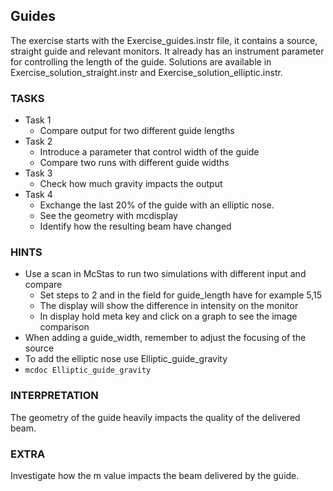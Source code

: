 ## Guides
The exercise starts with the Exercise_guides.instr file, it contains a source, straight guide and relevant monitors. It already has an instrument parameter for controlling the length of the guide.
Solutions are available in Exercise_solution_straight.instr and Exercise_solution_elliptic.instr.

### TASKS
- Task 1
    - Compare output for two different guide lengths
- Task 2
    - Introduce a parameter that control width of the guide
    - Compare two runs with different guide widths
- Task 3
    - Check how much gravity impacts the output
- Task 4
    - Exchange the last 20% of the guide with an elliptic nose.
    - See the geometry with mcdisplay
    - Identify how the resulting beam have changed

### HINTS
* Use a scan in McStas to run two simulations with different input and compare
    * Set steps to 2 and in the field for guide_length have for example 5,15
    * The display will show the difference in intensity on the monitor
    * In display hold meta key and click on a graph to see the image comparison
* When adding a guide_width, remember to adjust the focusing of the source
* To add the elliptic nose use Elliptic_guide_gravity
* ```mcdoc Elliptic_guide_gravity```

### INTERPRETATION
The geometry of the guide heavily impacts the quality of the delivered beam.

### EXTRA
Investigate how the m value impacts the beam delivered by the guide.


